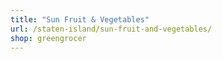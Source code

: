 ```yaml
---
title: "Sun Fruit & Vegetables"
url: /staten-island/sun-fruit-and-vegetables/
shop: greengrocer
---
```

